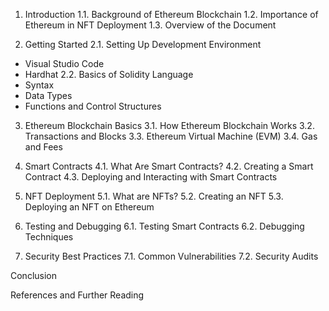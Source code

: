 1. Introduction
1.1. Background of Ethereum Blockchain
1.2. Importance of Ethereum in NFT Deployment
1.3. Overview of the Document

2. Getting Started
2.1. Setting Up Development Environment
- Visual Studio Code
- Hardhat
2.2. Basics of Solidity Language
- Syntax
- Data Types
- Functions and Control Structures

3. Ethereum Blockchain Basics
3.1. How Ethereum Blockchain Works
3.2. Transactions and Blocks
3.3. Ethereum Virtual Machine (EVM)
3.4. Gas and Fees

4. Smart Contracts
4.1. What Are Smart Contracts?
4.2. Creating a Smart Contract
4.3. Deploying and Interacting with Smart Contracts

5. NFT Deployment
5.1. What are NFTs?
5.2. Creating an NFT
5.3. Deploying an NFT on Ethereum

6. Testing and Debugging
6.1. Testing Smart Contracts
6.2. Debugging Techniques

7. Security Best Practices
7.1. Common Vulnerabilities
7.2. Security Audits

Conclusion

References and Further Reading
